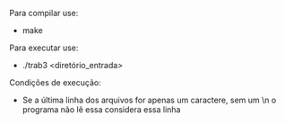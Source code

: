 Para compilar use:

- make

Para executar use:

- ./trab3 <diretório_entrada>

Condições de execução:

- Se a última linha dos arquivos for apenas um caractere, sem um \n o programa não lê essa considera essa linha

